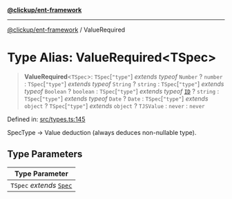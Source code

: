[**@clickup/ent-framework**](../README.md)

***

[@clickup/ent-framework](../globals.md) / ValueRequired

# Type Alias: ValueRequired\<TSpec\>

> **ValueRequired**\<`TSpec`\>: `TSpec`\[`"type"`\] *extends* *typeof* `Number` ? `number` : `TSpec`\[`"type"`\] *extends* *typeof* `String` ? `string` : `TSpec`\[`"type"`\] *extends* *typeof* `Boolean` ? `boolean` : `TSpec`\[`"type"`\] *extends* *typeof* [`ID`](../variables/ID.md) ? `string` : `TSpec`\[`"type"`\] *extends* *typeof* `Date` ? `Date` : `TSpec`\[`"type"`\] *extends* `object` ? `TSpec`\[`"type"`\] *extends* `object` ? `TJSValue` : `never` : `never`

Defined in: [src/types.ts:145](https://github.com/clickup/ent-framework/blob/master/src/types.ts#L145)

SpecType -> Value deduction (always deduces non-nullable type).

## Type Parameters

| Type Parameter |
| ------ |
| `TSpec` *extends* [`Spec`](Spec.md) |
